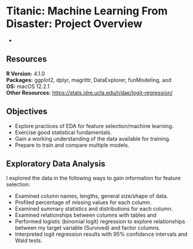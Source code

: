 # Titanic: Machine Learning From Disaster: Project Overview 
* 

## Resources
**R Version:** 4.1.0  
**Packages:** ggplot2, dplyr, magrittr, DataExplorer, funModeling, aod  
**OS:** macOS 12.2.1  
**Other Resources:** https://stats.idre.ucla.edu/r/dae/logit-regression/  

## Objectives
*   Explore practices of EDA for feature selection/machine learning.
*   Exercise good statistical fundamentals.
*   Gain a working understanding of the data available for training.
*   Prepare to train and compare multiple models.

## Exploratory Data Analysis
I explored the data in the following ways to gain information for feature selection:

*   Examined column names, lengths, general size/shape of data.
*   Profiled percentage of missing values for each column.
*   Examined summary statistics and distributions for each column.
*   Examined relationships between columns with tables and 
*   Performed logistic (binomial logit) regression to explore relationships between my target variable (Survived) and factor columns.
*   Interpreted logit regression results with 95% confidence intervals and Wald tests.
